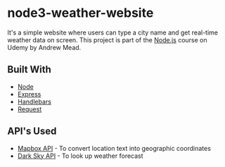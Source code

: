 # node3-weather-website

It's a simple website where users can type a city name and get real-time weather data on screen. This project is part of the [Node.js](https://www.udemy.com/course/the-complete-nodejs-developer-course-2/) course on Udemy by Andrew Mead.

## Built With
* [Node](https://nodejs.org/dist/latest-v12.x/docs/api/) 
* [Express](http://expressjs.com/en/4x/api.html) 
* [Handlebars](https://handlebarsjs.com/guide/) 
* [Request](https://rometools.github.io/rome/)  


## API's Used
* [Mapbox API](https://docs.mapbox.com/api/) - To convert location text into geographic coordinates
* [Dark Sky API](https://darksky.net/dev/docs) - To look up weather forecast 
